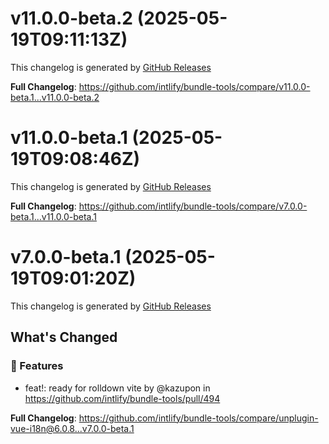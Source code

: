 # v11.0.0-beta.2 (2025-05-19T09:11:13Z)

This changelog is generated by [GitHub Releases](https://github.com/intlify/bundle-tools/releases/tag/v11.0.0-beta.2)

<!-- Release notes generated using configuration in .github/release.yml at v11.0.0-beta.2 -->



**Full Changelog**: https://github.com/intlify/bundle-tools/compare/v11.0.0-beta.1...v11.0.0-beta.2


# v11.0.0-beta.1 (2025-05-19T09:08:46Z)

This changelog is generated by [GitHub Releases](https://github.com/intlify/bundle-tools/releases/tag/v11.0.0-beta.1)

<!-- Release notes generated using configuration in .github/release.yml at v11.0.0-beta.1 -->



**Full Changelog**: https://github.com/intlify/bundle-tools/compare/v7.0.0-beta.1...v11.0.0-beta.1


# v7.0.0-beta.1 (2025-05-19T09:01:20Z)

This changelog is generated by [GitHub Releases](https://github.com/intlify/bundle-tools/releases/tag/v7.0.0-beta.1)

<!-- Release notes generated using configuration in .github/release.yml at v7.0.0-beta.1 -->

## What's Changed
### 🌟 Features
* feat!: ready for rolldown vite by @kazupon in https://github.com/intlify/bundle-tools/pull/494


**Full Changelog**: https://github.com/intlify/bundle-tools/compare/unplugin-vue-i18n@6.0.8...v7.0.0-beta.1



